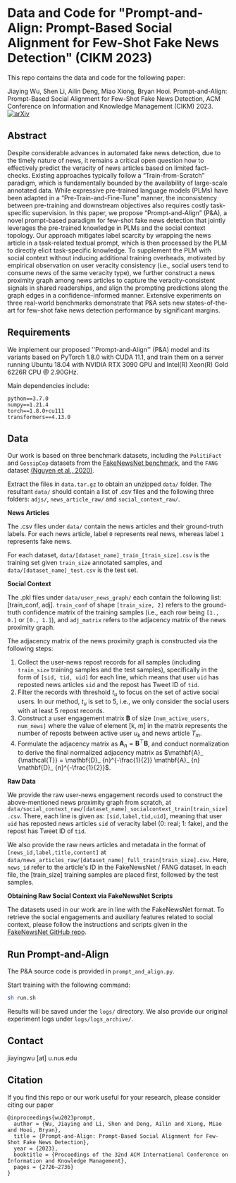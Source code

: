 # Data and Code for "Prompt-and-Align: Prompt-Based Social Alignment for Few-Shot Fake News Detection" (CIKM 2023)

This repo contains the data and code for the following paper:

Jiaying Wu, Shen Li, Ailin Deng, Miao Xiong, Bryan Hooi. Prompt-and-Align: Prompt-Based Social Alignment for Few-Shot Fake News Detection, ACM Conference on Information and Knowledge Management (CIKM) 2023. [![arXiv](https://img.shields.io/badge/arXiv-2309.16424-b31b1b.svg)](https://arxiv.org/abs/2309.16424)

## Abstract

Despite considerable advances in automated fake news detection, due to the timely nature of news, it remains a critical open question how to effectively predict the veracity of news articles based on limited fact-checks. Existing approaches typically follow a “Train-from-Scratch” paradigm, which is fundamentally bounded by the availability of large-scale annotated data. While expressive pre-trained language models (PLMs) have been adapted in a “Pre-Train-and-Fine-Tune” manner, the inconsistency between pre-training and downstream objectives also requires costly task-specific supervision. In this paper, we propose “Prompt-and-Align” (P&A), a novel prompt-based paradigm for few-shot fake news detection that jointly leverages the pre-trained knowledge in PLMs and the social context topology. Our approach mitigates label scarcity by wrapping the news article in a task-related textual prompt, which is then processed by the PLM to directly elicit task-specific knowledge. To supplement the PLM with social context without inducing additional training overheads, motivated by empirical observation on user veracity consistency (i.e., social users tend to consume news of the same veracity type), we further construct a news proximity graph among news articles to capture the veracity-consistent signals in shared readerships, and align the prompting predictions along the graph edges in a confidence-informed manner. Extensive experiments on three real-world benchmarks demonstrate that P&A sets new states-of-the-art for few-shot fake news detection performance by significant margins. 


## Requirements
We implement our proposed ''Prompt-and-Align'' (P&A) model and its variants based on PyTorch 1.8.0 with CUDA 11.1, and train them on a server running Ubuntu 18.04 with NVIDIA RTX 3090 GPU and Intel(R) Xeon(R) Gold 6226R CPU @ 2.90GHz.

Main dependencies include:

```
python==3.7.0
numpy==1.21.4
torch==1.8.0+cu111
transformers==4.13.0
```

## Data

Our work is based on three benchmark datasets, including the `PolitiFact` and `GossipCop` datasets from the [FakeNewsNet benchmark](https://github.com/KaiDMML/FakeNewsNet), and the `FANG` dataset [(Nguyen et al., 2020)](https://github.com/nguyenvanhoang7398/FANG).

Extract the files in `data.tar.gz` to obtain an unzipped `data/` folder. The resultant `data/` should contain a list of .csv files and the following three folders: `adjs/`, `news_article_raw/` and `social_context_raw/`. 

**News Articles**

The .csv files under `data/` contain the news articles and their ground-truth labels. For each news article, label `0` represents real news, whereas label `1` represents fake news.

For each dataset, `data/[dataset_name]_train_[train_size].csv` is the training set given `train_size` annotated samples, and `data/[dataset_name]_test.csv` is the test set.

**Social Context**

The .pkl files under `data/user_news_graph/` each contain the following list: [train_conf, adj]. `train_conf` of shape `[train_size, 2]` refers to the ground-truth confidence matrix of the training samples (i.e., each row being `[1., 0.]` or `[0., 1.]`), and `adj_matrix` refers to the adjacency matrix of the news proximity graph.

The adjacency matrix of the news proximity graph is constructed via the following steps:

1. Collect the user-news repost records for all samples (including `train_size` training samples and the test samples), specifically in the form of `[sid, tid, uid]` for each line, which means that user `uid` has reposted news articles `sid` and the repost has Tweet ID of `tid`.
2. Filter the records with threshold $t_u$ to focus on the set of active social users. In our method, $t_u$ is set to 5, i.e., we only consider the social users with at least 5 repost records.
3. Construct a user engagement matrix $\mathbf{B}$ of size `[num_active_users, num_news]` where the value of element [k, m] in the matrix represents the number of reposts between active user $u_k$ and news article $T_m$.
4. Formulate the adjacency matrix as $\mathbf{A}_ {n}=\mathbf{B}^\top \mathbf{B}$, and conduct normalization to derive the final normalized adjacency matrix as $\mathbf{A}_ {\mathcal{T}} = \mathbf{D}_ {n}^{-\frac{1}{2}} \mathbf{A}_ {n} \mathbf{D}_ {n}^{-\frac{1}{2}}$.


**Raw Data**

We provide the raw user-news engagement records used to construct the above-mentioned news proximity graph from scratch, at `data/social_context_raw/[dataset_name]_socialcontext_train[train_size].csv`. There, each line is given as: `[sid,label,tid,uid]`, meaning that user `uid` has reposted news articles `sid` of veracity label (0: real; 1: fake), and the repost has Tweet ID of `tid`.

We also provide the raw news articles and metadata in the format of `[news_id,label,title,content]` at `data/news_articles_raw/[dataset_name]_full_train[train_size].csv`. Here, `news_id` refer to the article's ID in the FakeNewsNet / FANG dataset. In each file, the [train_size] training samples are placed first, followed by the test samples.

**Obtaining Raw Social Context via FakeNewsNet Scripts** 

The datasets used in our work are in line with the FakeNewsNet format. To retrieve the social engagements and auxiliary features related to social context, please follow the instructions and scripts given in the [FakeNewsNet GitHub repo](https://github.com/KaiDMML/FakeNewsNet).


## Run Prompt-and-Align

The P&A source code is provided in `prompt_and_align.py`. 

Start training with the following command:

```bash
sh run.sh
```


Results will be saved under the `logs/` directory. We also provide our original experiment logs under `logs/logs_archive/`.

## Contact

jiayingwu [at] u.nus.edu

## Citation

If you find this repo or our work useful for your research, please consider citing our paper

```
@inproceedings{wu2023prompt,
  author = {Wu, Jiaying and Li, Shen and Deng, Ailin and Xiong, Miao and Hooi, Bryan},
  title = {Prompt-and-Align: Prompt-Based Social Alignment for Few-Shot Fake News Detection},
  year = {2023},
  booktitle = {Proceedings of the 32nd ACM International Conference on Information and Knowledge Management},
  pages = {2726–2736}
}

```
